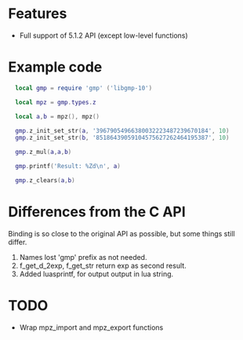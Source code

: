 # Features
 - Full support of 5.1.2 API (except low-level functions)

# Example code
```lua
  local gmp = require 'gmp' ('libgmp-10')

  local mpz = gmp.types.z

  local a,b = mpz(), mpz()

  gmp.z_init_set_str(a, '39679054966380032223487239670184', 10)
  gmp.z_init_set_str(b, '85186439059104575627262464195387', 10)

  gmp.z_mul(a,a,b)

  gmp.printf('Result: %Zd\n', a)

  gmp.z_clears(a,b)

```

# Differences from the C API
Binding is so close to the original API as possible, but some things still differ.
 1. Names lost 'gmp' prefix as not needed.
 2. f_get_d_2exp, f_get_str return exp as second result.
 3. Added luasprintf, for output output in lua string.

# TODO
 - Wrap mpz_import and mpz_export functions
